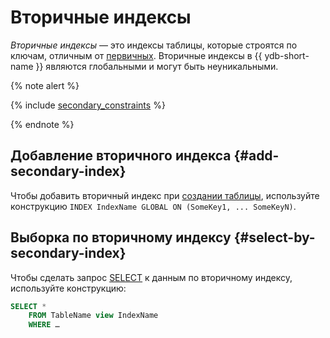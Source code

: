 # Вторичные индексы

_Вторичные индексы_ — это индексы таблицы, которые строятся по ключам, отличным от [первичных](../getting_started/schema.md#create-table). Вторичные индексы в {{ ydb-short-name }} являются глобальными и могут быть неуникальными.

{% note alert %}

{% include [secondary_constraints](../_includes/secondary_indexes.md) %}

{% endnote %}

## Добавление вторичного индекса {#add-secondary-index}

Чтобы добавить вторичный индекс при [создании таблицы](../yql/reference/syntax/create_table.md#si-add), используйте конструкцию `INDEX IndexName GLOBAL ON (SomeKey1, ... SomeKeyN)`.

## Выборка по вторичному индексу {#select-by-secondary-index}

Чтобы сделать запрос [SELECT](../yql/reference/syntax/select.md#si-select) к данным по вторичному индексу, используйте конструкцию:

```sql
SELECT *
    FROM TableName view IndexName
    WHERE …
```